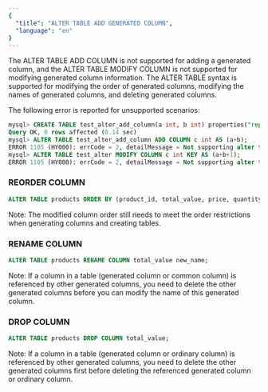 ```yaml
---
{
  "title": "ALTER TABLE ADD GENERATED COLUMN",
  "language": "en"
}
---
```


<!-- 
Licensed to the Apache Software Foundation (ASF) under one
or more contributor license agreements.  See the NOTICE file
distributed with this work for additional information
regarding copyright ownership.  The ASF licenses this file
to you under the Apache License, Version 2.0 (the
"License"); you may not use this file except in compliance
with the License.  You may obtain a copy of the License at
  http://www.apache.org/licenses/LICENSE-2.0
Unless required by applicable law or agreed to in writing,
software distributed under the License is distributed on an
"AS IS" BASIS, WITHOUT WARRANTIES OR CONDITIONS OF ANY
KIND, either express or implied.  See the License for the
specific language governing permissions and limitations
under the License.
-->


The ALTER TABLE ADD COLUMN is not supported for adding a generated column, and the ALTER TABLE MODIFY COLUMN is not supported for modifying generated column information.
The ALTER TABLE syntax is supported for modifying the order of generated columns, modifying the names of generated columns, and deleting generated columns.

The following error is reported for unsupported scenarios:

```sql
mysql> CREATE TABLE test_alter_add_column(a int, b int) properties("replication_num"="1");
Query OK, 0 rows affected (0.14 sec)
mysql> ALTER TABLE test_alter_add_column ADD COLUMN c int AS (a+b);
ERROR 1105 (HY000): errCode = 2, detailMessage = Not supporting alter table add generated columns.
mysql> ALTER TABLE test_alter MODIFY COLUMN c int KEY AS (a+b+1);
ERROR 1105 (HY000): errCode = 2, detailMessage = Not supporting alter table modify generated columns.
```

### REORDER COLUMN

```sql
ALTER TABLE products ORDER BY (product_id, total_value, price, quantity);
```

Note:
The modified column order still needs to meet the order restrictions when generating columns and creating tables.
### RENAME COLUMN

```sql
ALTER TABLE products RENAME COLUMN total_value new_name;
```

Note:
If a column in a table (generated column or common column) is referenced by other generated columns, you need to delete the other generated columns before you can modify the name of this generated column.
### DROP COLUMN

```sql
ALTER TABLE products DROP COLUMN total_value;
```

Note:
If a column in a table (generated column or ordinary column) is referenced by other generated columns, you need to delete the other generated columns first before deleting the referenced generated column or ordinary column.
